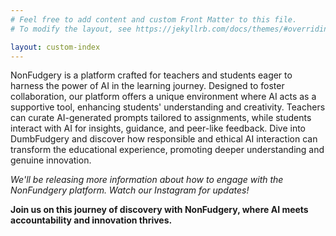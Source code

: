```yaml
---
# Feel free to add content and custom Front Matter to this file.
# To modify the layout, see https://jekyllrb.com/docs/themes/#overriding-theme-defaults

layout: custom-index
---
```


NonFudgery is a platform crafted for teachers and students eager to harness the power of AI in the learning journey. Designed to foster collaboration, our platform offers a unique environment where AI acts as a supportive tool, enhancing students' understanding and creativity. Teachers can curate AI-generated prompts tailored to assignments, while students interact with AI for insights, guidance, and peer-like feedback. Dive into DumbFudgery and discover how responsible and ethical AI interaction can transform the educational experience, promoting deeper understanding and genuine innovation.


_We'll be releasing more information about how to engage with the NonFundgery platform.  Watch our Instagram for updates!_

**Join us on this journey of discovery with NonFudgery, where AI meets accountability and innovation thrives.**